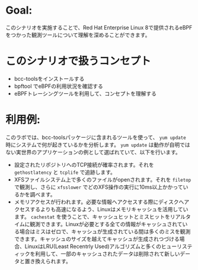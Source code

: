 # Goal:

このシナリオを実施することで、Red Hat Enterprise Linux 8で提供されるeBPFをつかった観測ツールについて理解を深めることができます。


# このシナリオで扱うコンセプト
* bcc-toolsをインストールする
* bpftool でeBPFの利用状況を確認する
* eBPFトレーシングツールを利用して、コンセプトを理解する

# 利用例:

このラボでは、bcc-toolsパッケージに含まれるツールを使って、 `yum update` 時にシステムで何が起きているかを分析します。 `yum update` は動作が自明ではない実世界のアプリケーションの例として選ばれていて、以下を行います。

* 設定されたリポジトリへのTCP接続が確率されます。それを `gethostlatency` と `tcplife` で追跡します。
* XFSファイルシステム上で多くのファイルがopenされます。それを `filetop` で観測し、さらに `xfsslower` でどのXFS操作の実行に10ms以上かかっているかを調べます。
* メモリアクセスが行われます。必要な情報へアクセスする際にディスクへアクセスするよりも高速になるよう、Linuxはメモリキャッシュを活用しています。 `cachestat` を使うことで、キャッシュヒットとミスヒットをリアルタイムに観測できます。Linuxが必要とする全ての情報がキャッシュされている場合はミスはゼロで、キャッシュが生成されている間は多くのミスを観測できます。キャッシュのサイズを越えてキャッシュが生成されつづける場合、LinuxはLRU(Least Recentrly Used)アルゴリズムと多くのヒューリスティックを利用して、一部のキャッシュされたデータは削除されて新しいデータと置き換えられます。

